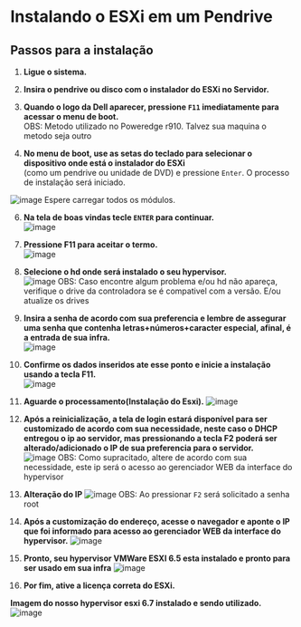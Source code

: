 # Instalando o ESXi em um Pendrive

## Passos para a instalação  

1. **Ligue o sistema.**  

2. **Insira o pendrive ou disco com o instalador do ESXi no Servidor.**  

3. **Quando o logo da Dell aparecer, pressione `F11` imediatamente para acessar o menu de boot.**  
OBS: Metodo utilizado no Poweredge r910. Talvez sua maquina o metodo seja outro

4. **No menu de boot, use as setas do teclado para selecionar o dispositivo onde está o instalador do ESXi**  
   (como um pendrive ou unidade de DVD) e pressione `Enter`. O processo de instalação será iniciado.

![image](https://github.com/user-attachments/assets/e861ffee-3bc8-4bc7-aad0-6b5a9974ba8a)
Espere carregar todos os módulos.

6. **Na tela de boas vindas tecle `ENTER` para continuar.**  
![image](https://github.com/user-attachments/assets/c700e8d8-27e6-437d-8301-13516fd5a92c)


7. **Pressione F11 para aceitar o termo.**  
![image](https://github.com/user-attachments/assets/1e6e97d0-9ef2-4255-a07d-bd6fd2d30303)

8. **Selecione o hd onde será instalado o seu hypervisor.**  
![image](https://github.com/user-attachments/assets/af0b356f-b54a-4f42-8f75-e7ec3f1d3f3b)
OBS: Caso encontre algum problema e/ou hd não apareça, verifique o drive da controladora se é compativel com a versão. E/ou atualize os drives

9. **Insira a senha de acordo com sua preferencia e lembre de assegurar uma senha que contenha letras+números+caracter especial, afinal, é a entrada de sua infra.**  
![image](https://github.com/user-attachments/assets/2a216dc1-3de6-4dea-a861-129ffb8025aa)

10. **Confirme os dados inseridos ate esse ponto e inicie a instalação usando a tecla F11.**  
![image](https://github.com/user-attachments/assets/267749ea-812f-4644-b3bf-f53a39e97ffe)

11. **Aguarde o processamento(Instalação do Esxi).**
![image](https://github.com/user-attachments/assets/2a84cfb1-1b1d-4e9c-a791-dacd1fcdcda2)


12. **Após a reinicialização, a tela de login estará disponível para ser customizado de acordo com sua necessidade, neste caso o DHCP entregou o ip ao servidor, mas pressionando a tecla F2 poderá ser alterado/adicionado o IP de sua preferencia para o servidor.**  
![image](https://github.com/user-attachments/assets/9df37f18-36af-456d-82d4-dd4790b35e38)
OBS: Como supracitado, altere de acordo com sua necessidade, este ip será o acesso ao gerenciador WEB da interface do hypervisor

13. **Alteração do IP**
![image](https://github.com/user-attachments/assets/3793212b-4184-4173-80f3-af9da4d57fdb)
OBS: Ao pressionar `F2` será solicitado a senha root

14. **Após a customização do endereço, acesse o navegador e aponte o IP que foi informado para acesso ao gerenciador WEB da interface do hypervisor.**
![image](https://github.com/user-attachments/assets/c4c98b87-ebd6-4ba6-9610-9802643e9822)

15. **Pronto, seu hypervisor VMWare ESXI 6.5 esta instalado e pronto para ser usado em sua infra**
![image](https://github.com/user-attachments/assets/81ecd089-098b-4784-a4b4-3399e443d739)

16. **Por fim, ative a licença correta do ESXi.**

**Imagem do nosso hypervisor esxi 6.7 instalado e sendo utilizado.**
![image](https://github.com/user-attachments/assets/81b28685-384a-4dee-bdd2-24e806d0e66e)

